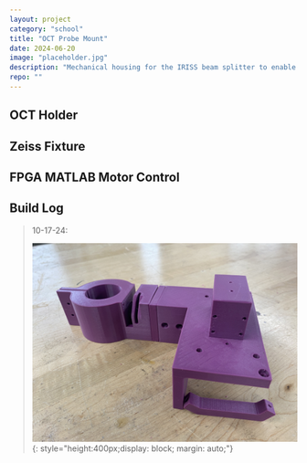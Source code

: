 ```yaml
---
layout: project
category: "school"
title: "OCT Probe Mount"
date: 2024-06-20
image: "placeholder.jpg"
description: "Mechanical housing for the IRISS beam splitter to enable automated ocular surgery"
repo: ""
---
```


## OCT Holder


## Zeiss Fixture


## FPGA MATLAB Motor Control


## Build Log

> 10-17-24: 
>
> ![Alt text](/assets/media/oct-holder_media/test-print.JPG){: 
style="height:400px;display: block; margin: auto;"}
